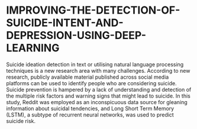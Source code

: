# IMPROVING-THE-DETECTION-OF-SUICIDE-INTENT-AND-DEPRESSION-USING-DEEP-LEARNING

Suicide ideation detection in text or utilising natural language processing techniques is a new research area with many challenges.
According to new research, publicly available material published across social media platforms can be used to identify people who are considering suicide. 
Suicide prevention is hampered by a lack of understanding and detection of the multiple risk factors and warning signs that might lead to suicide.
In this study, Reddit was employed as an inconspicuous data source for gleaning information about suicidal tendencies, and Long Short Term Memory (LSTM), a subtype of recurrent neural networks, was used to predict suicide risk.
